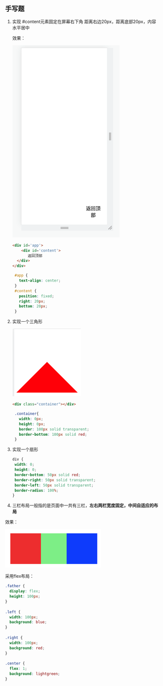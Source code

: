 ## 手写题

1. 实现 #content元素固定在屏幕右下角  距离右边20px，距离底部20px，内容水平居中

   效果：

   ![Snipaste_2022-03-29_19-17-28](./public/Snipaste_2022-03-29_19-17-28.png)

   ```html
   <div id='app'>
       <div id='content'>
          返回顶部
     </div>
   </div>
   ```

   ```css
    #app {
      text-align: center;
    }
    #content {
      position: fixed;
      right: 20px;
      bottom: 20px;
    }
   ```

   

2. 实现一个三角形

   ![Snipaste_2022-03-29_19-23-30](./public/Snipaste_2022-03-29_19-23-30.png)

   ```html
   <div class="container"></div>
   ```

   ```css
    .container{
      width: 0px;
      height: 0px;
      border: 100px solid transparent;
      border-bottom: 100px solid red;
    }
   ```

3. 实现一个扇形

   ```css
   div {    
   	width: 0;    
   	height: 0;    
   	border-bottom: 50px solid red;    
   	border-right: 50px solid transparent;    
   	border-left: 50px solid transparent;
   	border-radius: 100%;
   }
   ```

   

4. 三栏布局一般指的是页面中一共有三栏，**左右两栏宽度固定，中间自适应的布局**

效果：

![Snipaste_2022-03-29_20-22-05](./public/Snipaste_2022-03-29_20-22-05.png)

采用flex布局：

```css
.father {
  display: flex;
  height: 100px;
}

.left {
  width: 100px;
  background: blue;
}

.right {
  width: 100px;
  background: red;
}

.center {
  flex: 1;
  background: lightgreen;
}
```



